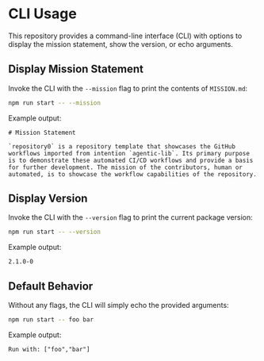 # CLI Usage

This repository provides a command-line interface (CLI) with options to display the mission statement, show the version, or echo arguments.

## Display Mission Statement

Invoke the CLI with the `--mission` flag to print the contents of `MISSION.md`:

```bash
npm run start -- --mission
```

Example output:

```
# Mission Statement

`repository0` is a repository template that showcases the GitHub workflows imported from intentïon `agentic-lib`. Its primary purpose is to demonstrate these automated CI/CD workflows and provide a basis for further development. The mission of the contributors, human or automated, is to showcase the workflow capabilities of the repository.
```

## Display Version

Invoke the CLI with the `--version` flag to print the current package version:

```bash
npm run start -- --version
```

Example output:

```
2.1.0-0
```

## Default Behavior

Without any flags, the CLI will simply echo the provided arguments:

```bash
npm run start -- foo bar
```

Example output:

```
Run with: ["foo","bar"]
```
